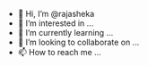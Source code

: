 - 👋 Hi, I’m @rajasheka
- 👀 I’m interested in ...
- 🌱 I’m currently learning ...
- 💞️ I’m looking to collaborate on ...
- 📫 How to reach me ...

<!---
rajasheka/rajasheka is a ✨ special ✨ repository because its `README.md` (this file) appears on your GitHub profile.
You can click the Preview link to take a look at your changes.
--->

